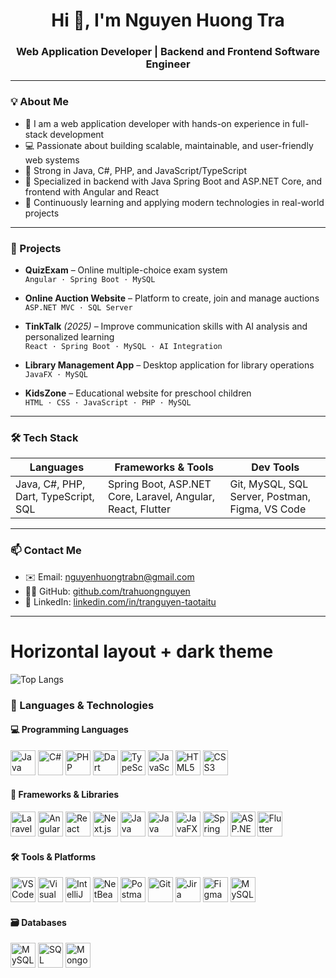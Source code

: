 <h1 align="center">Hi 👋, I'm Nguyen Huong Tra</h1>
<h3 align="center">Web Application Developer | Backend and Frontend Software Engineer</h3>

---

### 💡 About Me

- 💼 I am a web application developer with hands-on experience in full-stack development  
- 💻 Passionate about building scalable, maintainable, and user-friendly web systems  
- 🔧 Strong in Java, C#, PHP, and JavaScript/TypeScript  
- 🎯 Specialized in backend with Java Spring Boot and ASP.NET Core, and frontend with Angular and React  
- 🌱 Continuously learning and applying modern technologies in real-world projects

---

### 🚀 Projects

- **QuizExam** – Online multiple-choice exam system  
  `Angular · Spring Boot · MySQL`

- **Online Auction Website** – Platform to create, join and manage auctions  
  `ASP.NET MVC · SQL Server`

- **TinkTalk** *(2025)* – Improve communication skills with AI analysis and personalized learning  
  `React · Spring Boot · MySQL · AI Integration`

- **Library Management App** – Desktop application for library operations  
  `JavaFX · MySQL`

- **KidsZone** – Educational website for preschool children  
  `HTML · CSS · JavaScript · PHP · MySQL`

---

### 🛠️ Tech Stack

| Languages     | Frameworks & Tools                  | Dev Tools                 |
|---------------|-------------------------------------|---------------------------|
| Java, C#, PHP, Dart, TypeScript, SQL | Spring Boot, ASP.NET Core, Laravel, Angular, React, Flutter | Git, MySQL, SQL Server, Postman, Figma, VS Code |

---

### 📫 Contact Me

- ✉️ Email: [nguyenhuongtrabn@gmail.com](mailto:nguyenhuongtrabn@gmail.com)  
- 🧑‍💻 GitHub: [github.com/trahuongnguyen](https://github.com/trahuongnguyen)  
- 🔗 LinkedIn: [linkedin.com/in/tranguyen-taotaitu](https://www.linkedin.com/in/tranguyen-taotaitu)

---
# Horizontal layout + dark theme
![Top Langs](https://github-readme-stats.vercel.app/api/top-langs/?username=trahuongnguyen&layout=compact&theme=dark)

### 🧠 Languages & Technologies

#### 💻 Programming Languages
<p>
  <img src="https://cdn.jsdelivr.net/gh/devicons/devicon/icons/java/java-original.svg" alt="Java" width="40" height="40"/>
  <img src="https://cdn.jsdelivr.net/gh/devicons/devicon/icons/csharp/csharp-original.svg" alt="C#" width="40" height="40"/>
  <img src="https://cdn.jsdelivr.net/gh/devicons/devicon/icons/php/php-original.svg" alt="PHP" width="40" height="40"/>
  <img src="https://cdn.jsdelivr.net/gh/devicons/devicon/icons/dart/dart-original.svg" alt="Dart" width="40" height="40"/>
  <img src="https://cdn.jsdelivr.net/gh/devicons/devicon/icons/typescript/typescript-original.svg" alt="TypeScript" width="40" height="40"/>
  <img src="https://cdn.jsdelivr.net/gh/devicons/devicon/icons/javascript/javascript-original.svg" alt="JavaScript" width="40" height="40"/>
  <img src="https://cdn.jsdelivr.net/gh/devicons/devicon/icons/html5/html5-original.svg" alt="HTML5" width="40" height="40"/>
  <img src="https://cdn.jsdelivr.net/gh/devicons/devicon/icons/css3/css3-original.svg" alt="CSS3" width="40" height="40"/>
</p>

#### 🚀 Frameworks & Libraries
<p>
  <!-- Frameworks -->
  <img src="https://cdn.jsdelivr.net/gh/devicons/devicon/icons/laravel/laravel-plain.svg" alt="Laravel" width="40" height="40" />
  <img src="https://cdn.jsdelivr.net/gh/devicons/devicon/icons/angularjs/angularjs-original.svg" alt="Angular" width="40" height="40" />
  <img src="https://cdn.jsdelivr.net/gh/devicons/devicon/icons/react/react-original.svg" alt="React" width="40" height="40" />
  <img src="https://cdn.jsdelivr.net/gh/devicons/devicon/icons/nextjs/nextjs-original.svg" alt="Next.js" width="40" height="40" />
  <img src="https://cdn.jsdelivr.net/gh/devicons/devicon/icons/java/java-original.svg" alt="Java EE" width="40" height="40" />
  <img src="https://cdn.jsdelivr.net/gh/devicons/devicon/icons/java/java-original.svg" alt="Java Swing" width="40" height="40" />
  <img src="https://cdn.jsdelivr.net/gh/devicons/devicon/icons/java/java-original.svg" alt="JavaFX" width="40" height="40" />
  <img src="https://cdn.jsdelivr.net/gh/devicons/devicon/icons/spring/spring-original.svg" alt="Spring" width="40" height="40" />
  <img src="https://cdn.jsdelivr.net/gh/devicons/devicon/icons/dot-net/dot-net-original.svg" alt="ASP.NET Core" width="40" height="40" />
  <img src="https://cdn.jsdelivr.net/gh/devicons/devicon/icons/flutter/flutter-original.svg" alt="Flutter" width="40" height="40" />
</p>

#### 🛠️ Tools & Platforms
<p>
  <img src="https://cdn.jsdelivr.net/gh/devicons/devicon/icons/vscode/vscode-original.svg" alt="VS Code" width="40" height="40" />
  <img src="https://cdn.jsdelivr.net/gh/devicons/devicon/icons/visualstudio/visualstudio-plain.svg" alt="Visual Studio" width="40" height="40" />
  <img src="https://cdn.jsdelivr.net/gh/devicons/devicon/icons/intellij/intellij-original.svg" alt="IntelliJ IDEA" width="40" height="40" />
  <img src="https://cdn.jsdelivr.net/gh/devicons/devicon/icons/apache-netbeans/apache-netbeans-original.svg" alt="NetBeans" width="40" height="40" />
  <img src="https://cdn.jsdelivr.net/gh/devicons/devicon/icons/postman/postman-original.svg" alt="Postman" width="40" height="40" />
  <img src="https://cdn.jsdelivr.net/gh/devicons/devicon/icons/git/git-original.svg" alt="Git" width="40" height="40" />
  <img src="https://cdn.jsdelivr.net/gh/devicons/devicon/icons/jira/jira-original.svg" alt="Jira" width="40" height="40" />
  <img src="https://cdn.jsdelivr.net/gh/devicons/devicon/icons/figma/figma-original.svg" alt="Figma" width="40" height="40" />
  <img src="https://cdn.jsdelivr.net/gh/devicons/devicon/icons/mysql/mysql-original.svg" alt="MySQL Workbench" width="40" height="40" />
</p>

#### 🗃️ Databases
<p>
  <img src="https://cdn.jsdelivr.net/gh/devicons/devicon/icons/mysql/mysql-original.svg" alt="MySQL" width="40" height="40" />
  <img src="https://cdn.jsdelivr.net/gh/devicons/devicon/icons/microsoftsqlserver/microsoftsqlserver-plain.svg" alt="SQL Server" width="40" height="40" />
  <img src="https://cdn.jsdelivr.net/gh/devicons/devicon/icons/mongodb/mongodb-original.svg" alt="MongoDB" width="40" height="40" />
</p>


